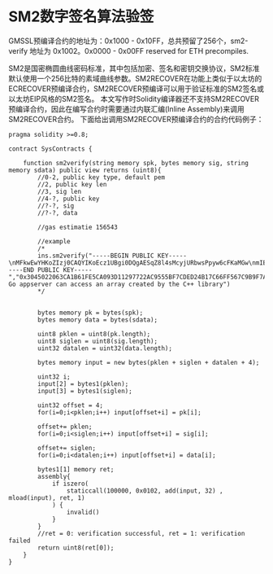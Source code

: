 # SM2数字签名算法验签

GMSSL预编译合约的地址为：0x1000 - 0x10FF，总共预留了256个，sm2-verify 地址为 0x1002。0x0000 - 0x00FF reserved for ETH precompiles.

SM2是国密椭圆曲线密码标准，其中包括加密、签名和密钥交换协议，SM2标准默认使用一个256比特的素域曲线参数。SM2RECOVER在功能上类似于以太坊的ECRECOVER预编译合约，SM2RECOVER预编译可以用于验证标准的SM2签名或以太坊EIP风格的SM2签名。
本文写作时Solidity编译器还不支持SM2RECOVER预编译合约，因此在编写合约时需要通过内联汇编(Inline Assembly)来调用SM2RECOVER合约。
下面给出调用SM2RECOVER预编译合约的合约代码例子：

```solidity
pragma solidity >=0.8;

contract SysContracts {
    
    function sm2verify(string memory spk, bytes memory sig, string memory sdata) public view returns (uint8){
       	//0-2, public key type, default pem
        //2, public key len
        //3, sig len
        //4-?, public key
        //?-?, sig
        //?-?, data

        //gas estimatie 156543

        //example
        /*
        ins.sm2verify("-----BEGIN PUBLIC KEY-----\nMFkwEwYHKoZIzj0CAQYIKoEcz1UBgi0DQgAESqZ8l4sMcyjURbwsPpyw6cFKaMGw\nmIEBwVpMJkr+PB6C7ADq5NBERXQKdjzeNSweTXmVM5J4JZmZFC6MhuPrIg==\n-----END PUBLIC KEY-----","0x3045022063CA1B61FE5CA093D11297722AC9555BF7CDED24B17C66FF567C9B9F7A94364C022100BBF90EED502DB7A9B18256F552E3B3E97391B38F27BB993662CEA7E596478914","The Go appserver can access an array created by the C++ library")
        */


        bytes memory pk = bytes(spk);
        bytes memory data = bytes(sdata);

        uint8 pklen = uint8(pk.length);
        uint8 siglen = uint8(sig.length);
        uint32 datalen = uint32(data.length);

        bytes memory input = new bytes(pklen + siglen + datalen + 4);
        
        uint32 i;
        input[2] = bytes1(pklen);
        input[3] = bytes1(siglen);

        uint32 offset = 4;
        for(i=0;i<pklen;i++) input[offset+i] = pk[i];

        offset+= pklen;
        for(i=0;i<siglen;i++) input[offset+i] = sig[i];

        offset+= siglen;
        for(i=0;i<datalen;i++) input[offset+i] = data[i];

        bytes1[1] memory ret;
        assembly{
            if iszero(
                staticcall(100000, 0x0102, add(input, 32) , mload(input), ret, 1)
            ) {
                invalid()
            }
        }
        //ret = 0: verification successful, ret = 1: verification failed
        return uint8(ret[0]);
    }
}
```
